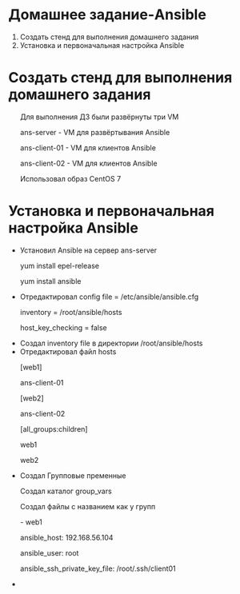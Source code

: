 # Домашнее задание-Ansible
<ol>
  <li>Создать стенд для выполнения домашнего задания</li>
  <li>Установка и первоначальная настройка Ansible</li>
  
</ol>

# Создать стенд для выполнения домашнего задания
<ul>
<p>Для выполнения ДЗ были развёрнуты три VM 
<p>ans-server - VM для развёртывания Ansible
<p>ans-client-01 - VM для клиентов Ansible
<p>ans-client-02 - VM для клиентов Ansible
<p>Использовал образ CentOS 7    
</ul>

# Установка и первоначальная настройка Ansible
<ul>
<li>Установил Ansible на сервер ans-server</li>  
<p>yum install epel-release
<p>yum install ansible
<li>Отредактировал config file = /etc/ansible/ansible.cfg</li>  
<p>inventory      = /root/ansible/hosts
<p>host_key_checking = false  
<li>Создал inventory file в директории /root/ansible/hosts</li>
<li>Отредактировал файл hosts</li>
<p>[web1]
<p>ans-client-01

<p>[web2]
<p>ans-client-02

<p>[all_groups:children]
<p>web1
<p>web2  
<li>Создал Групповые пременные</li>
<p>Создал каталог group_vars
<p>Создал файлы с названием как у групп
<p>- web1 
<p>  ansible_host: 192.168.56.104
<p>  ansible_user: root
<p>  ansible_ssh_private_key_file: /root/.ssh/client01
<li></li>  
</ul>  
